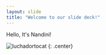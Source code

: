 ```yaml
---
layout: slide
title: "Welcome to our slide deck!"
---
```


Hello, It's Nandini!

![luchadortocat](https://octodex.github.com/images/luchadortocat.png)
{: .center}
